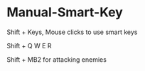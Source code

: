 # Manual-Smart-Key
Shift + Keys, Mouse clicks to use smart keys

Shift + Q W E R

Shift + MB2 for attacking enemies
